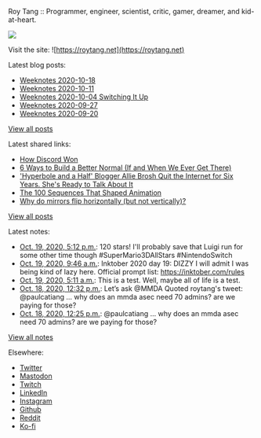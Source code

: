 Roy Tang :: Programmer, engineer, scientist, critic, gamer, dreamer, and kid-at-heart.

![](https://roytang.net/img/profile.jpg)

Visit the site: ![https://roytang.net](https://roytang.net)

Latest blog posts:

- [Weeknotes 2020-10-18](https://roytang.net/2020/10/weeknotes-2020-10-18/)
- [Weeknotes 2020-10-11](https://roytang.net/2020/10/weeknotes-2020-10-11/)
- [Weeknotes 2020-10-04 Switching It Up](https://roytang.net/2020/10/weeknotes-2020-10-04/)
- [Weeknotes 2020-09-27](https://roytang.net/2020/09/weeknotes-2020-09-27/)
- [Weeknotes 2020-09-20](https://roytang.net/2020/09/weeknotes-2020-09-20/)

[View all posts](https://roytang.net/blog)

Latest shared links:

- [How Discord Won](https://roytang.net/2020/10/how-discord-won/)
- [6 Ways to Build a Better Normal (If and When We Ever Get There)](https://roytang.net/2020/10/6-ways-to-build-a-better-normal-if-and-when-we-ever-get-there/)
- [&#x27;Hyperbole and a Half&#x27; Blogger Allie Brosh Quit the Internet for Six Years. She&#x27;s Ready to Talk About It](https://roytang.net/2020/10/hyperbole-and-a-half-blogger-allie-brosh-quit-the-internet-for-six-years-she-s-ready-to-talk-about-i/)
- [The 100 Sequences That Shaped Animation](https://roytang.net/2020/10/the-100-sequences-that-shaped-animation/)
- [Why do mirrors flip horizontally (but not vertically)?](https://roytang.net/2020/10/why-do-mirrors-flip-horizontally-but-not-vertically/)

[View all posts](https://roytang.net/links)

Latest notes:

- [Oct. 19, 2020, 5:12 p.m.](https://roytang.net/2020/10/1318238520251621377/): 120 stars! I&#x27;ll probably save that Luigi run for some other time though #SuperMario3DAllStars #NintendoSwitch
- [Oct. 19, 2020, 9:46 a.m.](https://roytang.net/2020/10/inktober-19-dizzy/): Inktober 2020 day 19: DIZZY I will admit I was being kind of lazy here. Official prompt list: https://inktober.com/rules
- [Oct. 19, 2020, 5:11 a.m.](https://roytang.net/2020/10/1318057267246198784/): This is a test. Well, maybe all of life is a test.
- [Oct. 18, 2020, 12:32 p.m.](https://roytang.net/2020/10/1317805734554259456/): Let’s ask @MMDA Quoted roytang&#x27;s tweet: @paulcatiang ... why does an mmda asec need 70 admins? are we paying for those?
- [Oct. 18, 2020, 12:25 p.m.](https://roytang.net/2020/10/1317803889601564672/): @paulcatiang ... why does an mmda asec need 70 admins? are we paying for those?

[View all notes](https://roytang.net/notes)

Elsewhere:

- [Twitter](https://twitter.com/roytang)
- [Mastodon](https://mastodon.technology/@roytang)
- [Twitch](https://twitch.tv/twitchyroy)
- [LinkedIn](https://www.linkedin.com/in/roytang)
- [Instagram](https://instagram.com/roytang0400)
- [Github](https://github.com/roytang)
- [Reddit](https://reddit.com/u/hungryroy)
- [Ko-fi](https://ko-fi.com/roytang)